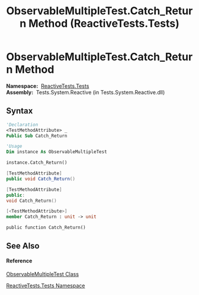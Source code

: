 ﻿---
title: ObservableMultipleTest.Catch_Return Method  (ReactiveTests.Tests)
TOCTitle: Catch_Return Method
ms:assetid: M:ReactiveTests.Tests.ObservableMultipleTest.Catch_Return
ms:mtpsurl: https://msdn.microsoft.com/en-us/library/reactivetests.tests.observablemultipletest.catch_return(v=VS.103)
ms:contentKeyID: 36619824
ms.date: 06/28/2011
mtps_version: v=VS.103
f1_keywords:
- ReactiveTests.Tests.ObservableMultipleTest.Catch_Return
dev_langs:
- CSharp
- JScript
- VB
- FSharp
- c++
---

# ObservableMultipleTest.Catch\_Return Method

**Namespace:**  [ReactiveTests.Tests](hh289046\(v=vs.103\).md)  
**Assembly:**  Tests.System.Reactive (in Tests.System.Reactive.dll)

## Syntax

``` vb
'Declaration
<TestMethodAttribute> _
Public Sub Catch_Return
```

``` vb
'Usage
Dim instance As ObservableMultipleTest

instance.Catch_Return()
```

``` csharp
[TestMethodAttribute]
public void Catch_Return()
```

``` c++
[TestMethodAttribute]
public:
void Catch_Return()
```

``` fsharp
[<TestMethodAttribute>]
member Catch_Return : unit -> unit 
```

``` jscript
public function Catch_Return()
```

## See Also

#### Reference

[ObservableMultipleTest Class](hh303586\(v=vs.103\).md)

[ReactiveTests.Tests Namespace](hh289046\(v=vs.103\).md)


